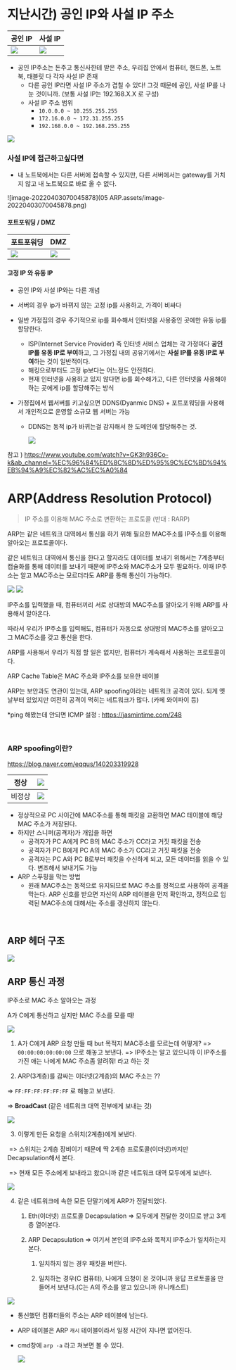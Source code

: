 # 지난시간) 공인 IP와 사설 IP 주소

| 공인 IP                                                     | 사설 IP                                               |
| ----------------------------------------------------------- | ----------------------------------------------------- |
| <img src="04 OSI 3계층.assets/image-20220318185742213.png"> | <img src="05 ARP.assets/image-20220403065032548.png"> |

- 공인 IP주소는 돈주고 통신사한테 받은 주소, 우리집 안에서 컴퓨터, 핸드폰, 노트북, 태블릿 다 각자 사설 IP 존재
  - 다른 공인 IP라면 사설 IP 주소가 겹칠 수 있다! 그것 때문에 공인, 사설 IP를 나눈 것이니까. (보통 사설 IP는 192.168.X.X 로 구성)
  - 사설 IP 주소 범위
    - `10.0.0.0 ~ 10.255.255.255`
    - `172.16.0.0 ~ 172.31.255.255`
    - `192.168.0.0 ~ 192.168.255.255`

<img src="05 ARP.assets/image-20220403065835420.png">

### 사설 IP에 접근하고싶다면

- 내 노트북에서는 다른 서버에 접속할 수 있지만, 다른 서버에서는 gateway를 거치지 않고 내 노트북으로 바로 올 수 없다.

![image-20220403070045878](05 ARP.assets/image-20220403070045878.png)

#### 포트포워딩 / DMZ

| 포트포워딩                                            | DMZ                                                   |
| ----------------------------------------------------- | ----------------------------------------------------- |
| <img src="05 ARP.assets/image-20220403070348153.png"> | <img src="05 ARP.assets/image-20220403070512398.png"> |

#### 고정 IP 와 유동 IP

- 공인 IP와 사설 IP와는 다른 개념

- 서버의 경우 ip가 바뀌지 않는 고정 ip를 사용하고, 가격이 비싸다

- 일반 가정집의 경우 주기적으로 ip를 회수해서 인터넷을 사용중인 곳에만 유동 ip를 할당한다.
  - ISP(Internet Service Provider) 즉 인터넷 서비스 업체는 각 가정마다 **공인 IP를 유동 IP로 부여**하고, 그 가정집 내의 공유기에서는 **사설 IP를 유동 IP로 부여**하는 것이 일반적이다. 
  - 해킹으로부터도 고정 ip보다는 어느정도 안전하다.
  - 현재 인터넷을 사용하고 있지 않다면 ip를 회수해가고, 다른 인터넷을 사용해야하는 곳에게 ip를 할당해주는 방식

- 가정집에서 웹서버를 키고싶으면 DDNS(Dyanmic DNS) + 포트포워딩을 사용해서 개인적으로 운영할 소규모 웹 서버는 가능

  - DDNS는 동적 ip가 바뀌는걸 감지해서 한 도메인에 할당해주는 것.

    <img src="05 ARP.assets/image-20220403072328772.png">

참고 ) https://www.youtube.com/watch?v=GK3h936Co-k&ab_channel=%EC%96%84%ED%8C%8D%ED%95%9C%EC%BD%94%EB%94%A9%EC%82%AC%EC%A0%84





# ARP(Address Resolution Protocol)

> IP 주소를 이용해 MAC 주소로 변환하는 프로토콜 (반대 : RARP)

ARP는 같은 네트워크 대역에서 통신을 하기 위해 필요한 MAC주소를 IP주소를 이용해 알아오는 프로토콜이다.

같은 네트워크 대역에서 통신을 한다고 할지라도 데이터를 보내기 위해서는 7계층부터 캡슐화를 통해 데이터를 보내기 때문에 IP주소와 MAC주소가 모두 필요하다. 이때 IP주소는 알고 MAC주소는 모르더라도 ARP를 통해 통신이 가능하다.

<img src="05 ARP.assets/image-20220403045612906.png">

<img src="05 ARP.assets/image-20220403045906958.png">



IP주소를 입력했을 때, 컴퓨터끼리 서로 상대방의 MAC주소를 알아오기 위해 ARP를 사용해서 알아온다.

따라서 우리가 IP주소를 입력해도, 컴퓨터가 자동으로 상대방의 MAC주소를 알아오고 그 MAC주소를 갖고 통신을 한다. 

ARP를 사용해서 우리가 직접 할 일은 없지만, 컴퓨터가 계속해서 사용하는 프로토콜이다.

ARP Cache Table은 MAC 주소와 IP주소를 보유한 테이블

ARP는 보안과도 연관이 있는데, ARP spoofing이라는 네트워크 공격이 있다. 되게 옛날부터 있었지만 여전히 공격이 먹히는 네트워크가 많다. (카페 와이파이 등)

*ping 해봤는데 안되면 ICMP 설정 : https://jasmintime.com/248

<br>

### ARP spoofing이란?

https://blog.naver.com/eqqus/140203319928

| 정상   | <img src="05 ARP.assets/image-20220403051904764.png"> |
| ------ | ----------------------------------------------------- |
| 비정상 | <img src="05 ARP.assets/image-20220403051922028.png"> |

- 정상적으로 PC 사이간에 MAC주소를 통해 패킷을 교환하면 MAC 테이블에 해당 MAC 주소가 저장된다. 
- 하지만 스니퍼(공격자)가 개입을 하면 
  - 공격자가 PC A에게 PC B의 MAC 주소가 CC라고 거짓 패킷을 전송
  - 공격자가 PC B에게 PC A의 MAC 주소가 CC라고 거짓 패킷을 전송
  - 공격자는 PC A와 PC B로부터 패킷을 수신하게 되고, 모든 데이터를 읽을 수 있다. 변조해서 보내기도 가능
- ARP 스푸핑을 막는 방법
  - 원래 MAC주소는 동적으로 유지되므로 MAC 주소를 정적으로 사용하여 공격을 막는다. ARP 신호를 받으면 자신의 ARP 테이블을 먼저 확인하고, 정적으로 입력된 MAC주소에 대해서는 주소를 갱신하지 않는다.

<br>

## ARP 헤더 구조

<img src="05 ARP.assets/image-20220403055100027.png">



<br>

## ARP 통신 과정

IP주소로 MAC 주소 알아오는 과정

A가 C에게 통신하고 싶지만 MAC 주소를 모를 때!

<img src="05 ARP.assets/image-20220403062704633.png">

1. A가 C에게 ARP 요청 만들 때 but 목적지 MAC주소를 모르는데 어떻게?
    => `00:00:00:00:00:00` 으로 해놓고 보낸다.
    => IP주소는 알고 있으니까 이 IP주소를 가진 애는 나에게 MAC 주소좀 알려줘! 라고 하는 것

2. ARP(3계층)를 감싸는 이더넷(2계층)의 MAC 주소는 ??

  => `FF:FF:FF:FF:FF:FF` 로 해놓고 보낸다.

  => **BroadCast** (같은 네트워크 대역 전부에게 보내는 것)

<img src="05 ARP.assets/image-20220403063500533.png">

3. 이렇게 만든 요청을 스위치(2계층)에게 보낸다.

​	=> 스위치는 2계층 장비이기 때문에 딱 2계층 프로토콜(이더넷)까지만 Decapsulation해서 본다.

​	=> 현재 모든 주소에게 보내라고 왔으니까 같은 네트워크 대역 모두에게 보낸다.

<img src="05 ARP.assets/image-20220403064137943.png">

4. 같은 네트워크에 속한 모든 단말기에게 ARP가 전달되었다.

   1. Eth(이더넷) 프로토콜 Decapsulation => 모두에게 전달한 것이므로 받고 3계층 열어본다.

   2. ARP Decapsulation => 여기서 본인의 IP주소와 목적지 IP주소가 일치하는지 본다.

      1. 일치하지 않는 경우 패킷을 버린다.

      2. 일치하는 경우(C 컴퓨터), 나에게 요청이 온 것이니까 응답 프로토콜을 만들어서 보낸다.(C는 A의 주소를 알고 있으니까 유니캐스트)

<img src="05 ARP.assets/image-20220403064448003.png">

- 통신했던 컴퓨터들의 주소는 ARP 테이블에 남는다.

- ARP 테이블은 ARP `캐시` 테이블이라서 일정 시간이 지나면 없어진다.

- cmd창에 `arp -a` 라고 쳐보면 볼 수 있다.

  <img src="05 ARP.assets/image-20220403064652225.png">

  

